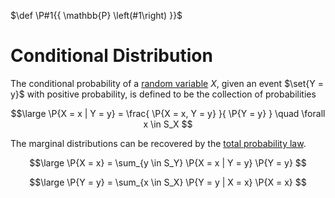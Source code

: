 $\def \P#1{{ \mathbb{P} \left(#1\right) }}$

# Conditional Distribution

The conditional probability of a [random variable](/Probability/Random%20Variables/Random%20Variables.md) $X$, given an event $\set{Y = y}$ with positive probability, is defined to be the collection of probabilities

$$\large
	\P{X = x | Y = y} = \frac{ \P{X = x, Y = y} }{ \P{Y = y} }
	\quad \forall x \in S_X
$$

The marginal distributions can be recovered by the [total probability law](/Probability/Introduction/Total%20Probability%20Law.md).

$$\large
	\P{X = x} = \sum_{y \in S_Y} \P{X = x | Y = y} \P{Y = y}
$$

$$\large
	\P{Y = y} = \sum_{x \in S_X} \P{Y = y | X = x} \P{X = x}
$$